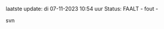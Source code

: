 laatste update: 
di 07-11-2023 10:54   uur 
Status: FAALT - fout - 
<div class="service R">svn</div>